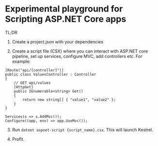 # Experimental playground for Scripting ASP.NET Core apps

TL;DR

1) Create a project.json with your dependencies

2) Create a script file (CSX) where you can interact with ASP.NET core pipeline, set up services, configure MVC, add controllers etc. For example:

```
[Route("api/[controller]")]
public class ValuesController : Controller
{
    // GET api/values
    [HttpGet]
    public IEnumerable<string> Get()
    {
        return new string[] { "value1", "value2" };
    }
}

Services(s => s.AddMvc());
Configure((app, env) => app.UseMvc());
```

3) Run `dotnet aspnet-script {script_name}.csx`. This will launch Kestrel.

4) Profit.
